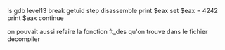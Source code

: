 ls
gdb level13
break getuid
step
disassemble
print $eax
set $eax = 4242
print $eax
continue

on pouvait aussi refaire la fonction ft_des qu'on trouve dans le fichier decompiler
